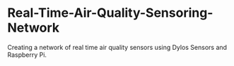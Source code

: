 # Real-Time-Air-Quality-Sensoring-Network
Creating a network of real time air quality sensors using Dylos Sensors and Raspberry Pi.
